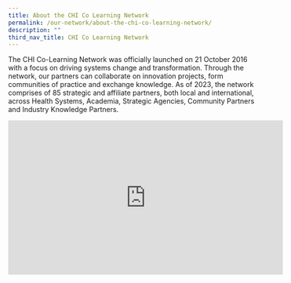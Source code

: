 ```yaml
---
title: About the CHI Co Learning Network
permalink: /our-network/about-the-chi-co-learning-network/
description: ""
third_nav_title: CHI Co Learning Network
---
```

The CHI Co-Learning Network was officially launched on 21 October 2016 with a focus on driving systems change and transformation. Through the network, our partners can collaborate on innovation projects, form communities of practice and exchange knowledge. As of 2023, the network comprises of 85 strategic and affiliate partners, both local and international, across Health Systems, Academia, Strategic Agencies, Community Partners and Industry Knowledge Partners.

<iframe width="560" height="315" src="https://www.youtube.com/embed/iGjKAr6gy6c" title="YouTube video player" frameborder="0" allow="accelerometer; autoplay; clipboard-write; encrypted-media; gyroscope; picture-in-picture; web-share" allowfullscreen=""></iframe>